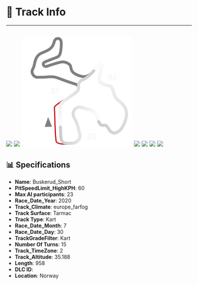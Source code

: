 # 🏁 Track Info

---
![](image_1.jpg)
![](image_2.jpg)
![](image_3.jpg)
![](image_4.jpg)
![](image_5.jpg)
![](image_6.jpg)
![](image_7.jpg)
---

## 📊 Specifications

- **Name**: Buskerud_Short
- **PitSpeedLimit_HighKPH**: 60
- **Max AI participants**: 23
- **Race_Date_Year**: 2020
- **Track_Climate**: europe_farfog
- **Track Surface**: Tarmac
- **Track Type**: Kart
- **Race_Date_Month**: 7
- **Race_Date_Day**: 30
- **TrackGradeFilter**: Kart
- **Number Of Turns**: 15
- **Track_TimeZone**: 2
- **Track_Altitude**: 35.188
- **Length**: 958
- **DLC ID**: 
- **Location**: Norway
